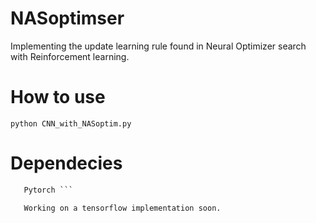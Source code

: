 # NASoptimser

Implementing the update learning rule found in Neural Optimizer search with Reinforcement learning. 

# How to use 
```python CNN_with_NASoptim.py ```

# Dependecies 
```Python 3
   Pytorch ```

   Working on a tensorflow implementation soon. 

